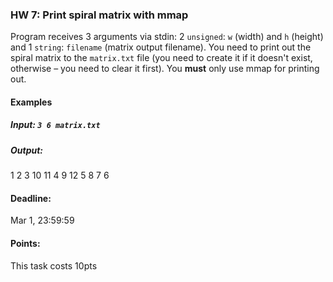 ### HW 7: Print spiral matrix with mmap


Program receives 3 arguments via stdin: 2 `unsigned`: `w` (width) and `h` (height) and 1 `string`: `filename` (matrix output filename).
You need to print out the spiral matrix to the `matrix.txt` file (you need to create it if it doesn't exist, otherwise – you need to clear it first). You **must** only use mmap for printing out.

#### Examples
##### Input: `3 6 matrix.txt`
##### Output:
1  2   3
10 11  4
9  12  5
8  7   6

#### Deadline:
Mar 1, 23:59:59

#### Points:
This task costs 10pts
